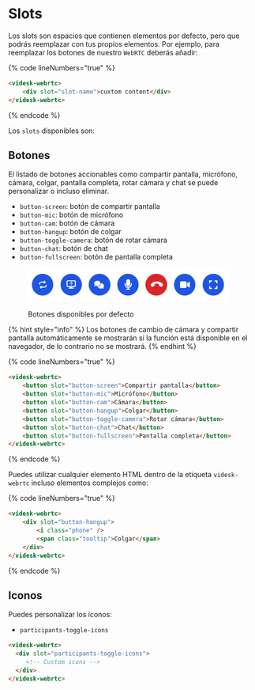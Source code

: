 # Slots

Los slots son espacios que contienen elementos por defecto, pero que podrás reemplazar con tus propios elementos. Por ejemplo, para reemplazar los botones de nuestro `WebRTC` deberás añadir:

{% code lineNumbers="true" %}
```html
<videsk-webrtc>
    <div slot="slot-name">cuxtom content</div>
</videsk-webrtc>
```
{% endcode %}

Los `slots` disponibles son:

## Botones

El listado de botones accionables como compartir pantalla, micrófono, cámara, colgar, pantalla completa, rotar cámara y chat se puede personalizar o incluso eliminar.

* `button-screen`: botón de compartir pantalla
* `button-mic`: botón de micrófono
* `button-cam`: botón de cámara
* `button-hangup`: botón de colgar
* `button-toggle-camera`: botón de rotar cámara
* `button-chat`: botón de chat
* `button-fullscreen`: botón de pantalla completa

<figure><img src="../../.gitbook/assets/image (61).png" alt=""><figcaption><p>Botones disponibles por defecto</p></figcaption></figure>

{% hint style="info" %}
Los botones de cambio de cámara y compartir pantalla automáticamente se mostrarán si la función está disponible en el navegador, de lo contrario no se mostrará.
{% endhint %}

{% code lineNumbers="true" %}
```html
<videsk-webrtc>
    <button slot="button-screen">Compartir pantalla</button>
    <button slot="button-mic">Micrófono</button>
    <button slot="button-cam">Cámara</button>
    <button slot="button-hangup">Colgar</button>
    <button slot="button-toggle-camera">Rotar cámara</button>
    <button slot="button-chat">Chat</button>
    <button slot="button-fullscreen">Pantalla completa</button>
</videsk-webrtc>
```
{% endcode %}

Puedes utilizar cualquier elemento HTML dentro de la etiqueta `videsk-webrtc` incluso elementos complejos como:

{% code lineNumbers="true" %}
```html
<videsk-webrtc>
    <div slot="button-hangup">
        <i class="phone" />
        <span class="tooltip">Colgar</span>
    </div>
</videsk-webrtc>
```
{% endcode %}

## Iconos

Puedes personalizar los íconos:

* `participants-toggle-icons`

```html
<videsk-webrtc>
  <div slot="participants-toggle-icons">
     <!-- Custom icons -->
  </div>
</videsk-webrtc>
```
